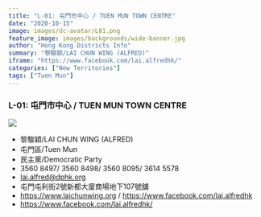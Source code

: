 ```yaml
---
title: "L-01: 屯門市中心 / TUEN MUN TOWN CENTRE"
date: "2020-10-15"
image: images/dc-avatar/L01.png
feature_image: images/backgrounds/wide-banner.jpg
author: "Hong Kong Districts Info"
summary: "黎駿穎/LAI CHUN WING (ALFRED)"
iframe: "https://www.facebook.com/lai.alfredhk/"
categories: ["New Territories"]
tags: ["Tuen Mun"]
---
```


### L-01: 屯門市中心 / TUEN MUN TOWN CENTRE  
![](/images/dc-avatar/L01.png)  

 - 黎駿穎/LAI CHUN WING (ALFRED)  
 - 屯門區/Tuen Mun  
 - 民主黨/Democratic Party  
 - 3560 8497/ 3560 8498/ 3560 8095/ 3614 5578  
 - lai.alfred@dphk.org  
 - 屯門屯利街2號新都大廈商場地下107號舖  
 - https://www.laichunwing.org / https://www.facebook.com/lai.alfredhk  
 - https://www.facebook.com/lai.alfredhk/
